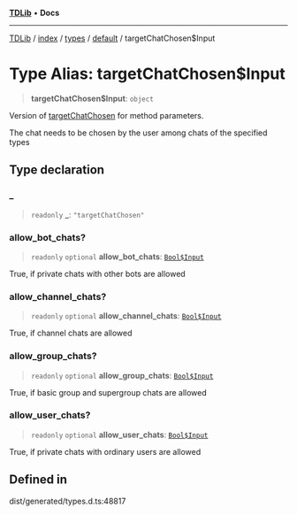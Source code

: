 [**TDLib**](../../../../../../README.md) • **Docs**

***

[TDLib](../../../../../../modules.md) / [index](../../../../../README.md) / [types](../../../README.md) / [default](../README.md) / targetChatChosen$Input

# Type Alias: targetChatChosen$Input

> **targetChatChosen$Input**: `object`

Version of [targetChatChosen](targetChatChosen.md) for method parameters.

The chat needs to be chosen by the user among chats of the specified types

## Type declaration

### \_

> `readonly` **\_**: `"targetChatChosen"`

### allow\_bot\_chats?

> `readonly` `optional` **allow\_bot\_chats**: [`Bool$Input`](Bool$Input.md)

True, if private chats with other bots are allowed

### allow\_channel\_chats?

> `readonly` `optional` **allow\_channel\_chats**: [`Bool$Input`](Bool$Input.md)

True, if channel chats are allowed

### allow\_group\_chats?

> `readonly` `optional` **allow\_group\_chats**: [`Bool$Input`](Bool$Input.md)

True, if basic group and supergroup chats are allowed

### allow\_user\_chats?

> `readonly` `optional` **allow\_user\_chats**: [`Bool$Input`](Bool$Input.md)

True, if private chats with ordinary users are allowed

## Defined in

dist/generated/types.d.ts:48817

